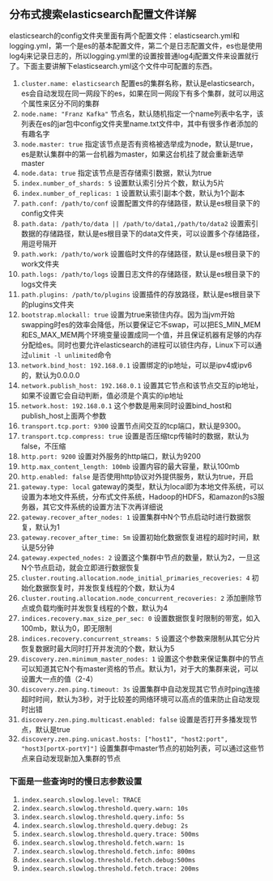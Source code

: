 ## 分布式搜索elasticsearch配置文件详解
elasticsearch的config文件夹里面有两个配置文件：elasticsearch.yml和logging.yml，第一个是es的基本配置文件，第二个是日志配置文件，es也是使用log4j来记录日志的，所以logging.yml里的设置按普通log4j配置文件来设置就行了。下面主要讲解下elasticsearch.yml这个文件中可配置的东西。

1. ``cluster.name: elasticsearch`` 配置es的集群名称，默认是elasticsearch，es会自动发现在同一网段下的es，如果在同一网段下有多个集群，就可以用这个属性来区分不同的集群
2. ``node.name: "Franz Kafka"`` 节点名，默认随机指定一个name列表中名字，该列表在es的jar包中config文件夹里name.txt文件中，其中有很多作者添加的有趣名字
3. ``node.master: true`` 指定该节点是否有资格被选举成为node，默认是true，es是默认集群中的第一台机器为master，如果这台机挂了就会重新选举master
4. ``node.data: true`` 指定该节点是否存储索引数据，默认为true
5. ``index.number_of_shards: 5`` 设置默认索引分片个数，默认为5片
6. ``index.number_of_replicas: 1`` 设置默认索引副本个数，默认为1个副本
7. ``path.conf: /path/to/conf`` 设置配置文件的存储路径，默认是es根目录下的config文件夹
8. ``path.data: /path/to/data || /path/to/data1,/path/to/data2`` 设置索引数据的存储路径，默认是es根目录下的data文件夹，可以设置多个存储路径，用逗号隔开
9. ``path.work: /path/to/work`` 设置临时文件的存储路径，默认是es根目录下的work文件夹
10. ``path.logs: /path/to/logs`` 设置日志文件的存储路径，默认是es根目录下的logs文件夹
11. ``path.plugins: /path/to/plugins`` 设置插件的存放路径，默认是es根目录下的plugins文件夹
12. ``bootstrap.mlockall: true`` 设置为true来锁住内存。因为当jvm开始swapping时es的效率会降低，所以要保证它不swap，可以把ES_MIN_MEM和ES_MAX_MEM两个环境变量设置成同一个值，并且保证机器有足够的内存分配给es。同时也要允许elasticsearch的进程可以锁住内存，Linux下可以通过`ulimit -l unlimited`命令
13. ``network.bind_host: 192.168.0.1`` 设置绑定的ip地址，可以是ipv4或ipv6的，默认为0.0.0.0
14. ``network.publish_host: 192.168.0.1`` 设置其它节点和该节点交互的ip地址，如果不设置它会自动判断，值必须是个真实的ip地址
15. ``network.host: 192.168.0.1`` 这个参数是用来同时设置bind_host和publish_host上面两个参数
16. ``transport.tcp.port: 9300`` 设置节点间交互的tcp端口，默认是9300。
17. ``transport.tcp.compress: true`` 设置是否压缩tcp传输时的数据，默认为false，不压缩
18. ``http.port: 9200`` 设置对外服务的http端口，默认为9200
19. ``http.max_content_length: 100mb`` 设置内容的最大容量，默认100mb
20. ``http.enabled: false`` 是否使用http协议对外提供服务，默认为true，开启
21. ``gateway.type: local`` gateway的类型，默认为local即为本地文件系统，可以设置为本地文件系统，分布式文件系统，Hadoop的HDFS，和amazon的s3服务器，其它文件系统的设置方法下次再详细说
22. ``gateway.recover_after_nodes: 1`` 设置集群中N个节点启动时进行数据恢复，默认为1
23. ``gateway.recover_after_time: 5m`` 设置初始化数据恢复进程的超时时间，默认是5分钟
24. ``gateway.expected_nodes: 2`` 设置这个集群中节点的数量，默认为2，一旦这N个节点启动，就会立即进行数据恢复
25. ``cluster.routing.allocation.node_initial_primaries_recoveries: 4`` 初始化数据恢复时，并发恢复线程的个数，默认为4
26. ``cluster.routing.allocation.node_concurrent_recoveries: 2`` 添加删除节点或负载均衡时并发恢复线程的个数，默认为4
27. ``indices.recovery.max_size_per_sec: 0`` 设置数据恢复时限制的带宽，如入100mb，默认为0，即无限制
28. ``indices.recovery.concurrent_streams: 5`` 设置这个参数来限制从其它分片恢复数据时最大同时打开并发流的个数，默认为5
29. ``discovery.zen.minimum_master_nodes: 1`` 设置这个参数来保证集群中的节点可以知道其它N个有master资格的节点。默认为1，对于大的集群来说，可以设置大一点的值（2-4）
30. ``discovery.zen.ping.timeout: 3s`` 设置集群中自动发现其它节点时ping连接超时时间，默认为3秒，对于比较差的网络环境可以高点的值来防止自动发现时出错
31. ``discovery.zen.ping.multicast.enabled: false`` 设置是否打开多播发现节点，默认是true
32. ``discovery.zen.ping.unicast.hosts: ["host1", "host2:port", "host3[portX-portY]"]`` 设置集群中master节点的初始列表，可以通过这些节点来自动发现新加入集群的节点

### 下面是一些查询时的慢日志参数设置
1. ``index.search.slowlog.level: TRACE``
2. ``index.search.slowlog.threshold.query.warn: 10s``
3. ``index.search.slowlog.threshold.query.info: 5s``
4. ``index.search.slowlog.threshold.query.debug: 2s``
5. ``index.search.slowlog.threshold.query.trace: 500ms``
6. ``index.search.slowlog.threshold.fetch.warn: 1s``
7. ``index.search.slowlog.threshold.fetch.info: 800ms``
8. ``index.search.slowlog.threshold.fetch.debug:500ms``
9. ``index.search.slowlog.threshold.fetch.trace: 200ms``
